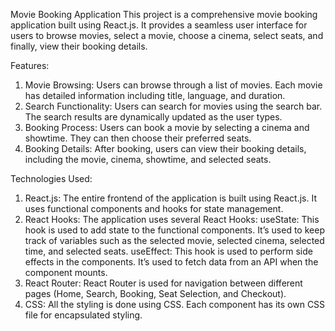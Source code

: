 Movie Booking Application
This project is a comprehensive movie booking application built using React.js. It provides a seamless user interface for users to browse movies, select a movie, choose a cinema, select seats, and finally, view their booking details.


Features:
1. Movie Browsing: Users can browse through a list of movies. Each movie has detailed information including title, language, and duration.
2. Search Functionality: Users can search for movies using the search bar. The search results are dynamically updated as the user types.
3. Booking Process: Users can book a movie by selecting a cinema and showtime. They can then choose their preferred seats.
4. Booking Details: After booking, users can view their booking details, including the movie, cinema, showtime, and selected seats.

   
Technologies Used:
1. React.js: The entire frontend of the application is built using React.js. It uses functional components and hooks for state management.
2. React Hooks: The application uses several React Hooks:
    useState: This hook is used to add state to the functional components. It’s used to keep track of variables such as the selected movie, selected cinema, selected time, and selected seats.
    useEffect: This hook is used to perform side effects in the components. It’s used to fetch data from an API when the component mounts.
3. React Router: React Router is used for navigation between different pages (Home, Search, Booking, Seat Selection, and Checkout).
4. CSS: All the styling is done using CSS. Each component has its own CSS file for encapsulated styling.
